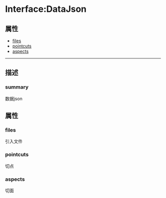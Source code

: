 # Interface:DataJson   
## 属性
+ [files](#PROP_files)
+ [pointcuts](#PROP_pointcuts)
+ [aspects](#PROP_aspects)
---   
## 描述
   
### summary   
数据json  
   
## 属性   
### <a id="PROP_files">files</a>   
引入文件
     
### <a id="PROP_pointcuts">pointcuts</a>   
切点
     
### <a id="PROP_aspects">aspects</a>   
切面
     
